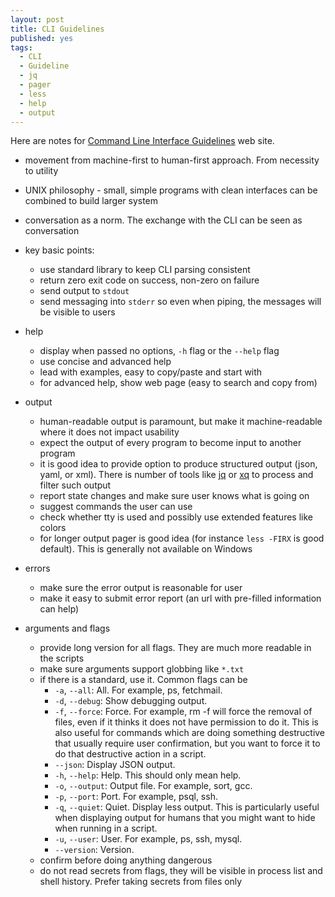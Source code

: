 ```yaml
---
layout: post
title: CLI Guidelines
published: yes
tags:
  - CLI
  - Guideline
  - jq
  - pager
  - less
  - help
  - output
---
```

Here are notes for [Command Line Interface Guidelines][1] web site.

 - movement from machine-first to human-first approach. From necessity to utility
 - UNIX philosophy - small, simple programs with clean interfaces can be combined to build larger system
 - conversation as a norm. The exchange with the CLI can be seen as conversation

 - key basic points:
   - use standard library to keep CLI parsing consistent
   - return zero exit code on success, non-zero on failure
   - send output to `stdout`
   - send messaging into `stderr` so even when piping, the messages will be visible to users

 - help
   - display when passed no options, `-h` flag or the `--help` flag
   - use concise and advanced help
   - lead with examples, easy to copy/paste and start with
   - for advanced help, show web page (easy to search and copy from)

 - output
   - human-readable output is paramount, but make it machine-readable where it does not impact usability
   - expect the output of every program to become input to another program
   - it is good idea to provide option to produce structured output (json, yaml, or xml). There is number of tools like [jq][2] or [xq][3] to process and filter such output
   - report state changes and make sure user knows what is going on
   - suggest commands the user can use
   - check whether tty is used and possibly use extended features like colors
   - for longer output pager is good idea (for instance `less -FIRX` is good default). This is generally not available on Windows

 - errors
   - make sure the error output is reasonable for user
   - make it easy to submit error report (an url with pre-filled information can help)

 - arguments and flags
   - provide long version for all flags. They are much more readable in the scripts
   - make sure arguments support globbing like `*.txt`
   - if there is a standard, use it. Common flags can be
     - `-a`, `--all`: All. For example, ps, fetchmail.
     - `-d`, `--debug`: Show debugging output.
     - `-f`, `--force`: Force. For example, rm -f will force the removal of files, even if it thinks it does not have permission to do it. This is also useful for commands which are doing something destructive that usually require user confirmation, but you want to force it to do that destructive action in a script.
     - `--json`: Display JSON output.
     - `-h`, `--help`: Help. This should only mean help.
     - `-o`, `--output`: Output file. For example, sort, gcc.
     - `-p`, `--port`: Port. For example, psql, ssh.
     - `-q`, `--quiet`: Quiet. Display less output. This is particularly useful when displaying output for humans that you might want to hide when running in a script.
     - `-u`, `--user`: User. For example, ps, ssh, mysql.
     - `--version`: Version.
   - confirm before doing anything dangerous
   - do not read secrets from flags, they will be visible in process list and shell history. Prefer taking secrets from files only

[1]: https://clig.dev/
[2]: https://jqlang.github.io/jq/
[3]: https://github.com/kislyuk/yq
